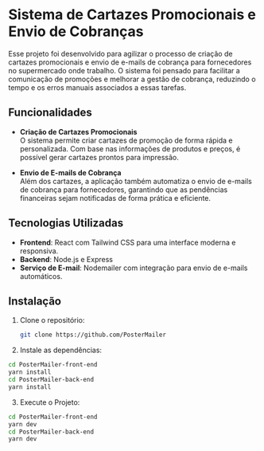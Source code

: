# Sistema de Cartazes Promocionais e Envio de Cobranças

Esse projeto foi desenvolvido para agilizar o processo de criação de cartazes promocionais e envio de e-mails de cobrança para fornecedores no supermercado onde trabalho. O sistema foi pensado para facilitar a comunicação de promoções e melhorar a gestão de cobrança, reduzindo o tempo e os erros manuais associados a essas tarefas.

## Funcionalidades

- **Criação de Cartazes Promocionais**  
  O sistema permite criar cartazes de promoção de forma rápida e personalizada. Com base nas informações de produtos e preços, é possível gerar cartazes prontos para impressão.
  
- **Envio de E-mails de Cobrança**  
  Além dos cartazes, a aplicação também automatiza o envio de e-mails de cobrança para fornecedores, garantindo que as pendências financeiras sejam notificadas de forma prática e eficiente.

## Tecnologias Utilizadas

- **Frontend**: React com Tailwind CSS para uma interface moderna e responsiva.
- **Backend**: Node.js e Express
- **Serviço de E-mail**: Nodemailer com integração para envio de e-mails automáticos.

## Instalação

1. Clone o repositório:

   ```bash
   git clone https://github.com/PosterMailer
   
2. Instale as dependências:

   
  ```bash
  cd PosterMailer-front-end
  yarn install
  cd PosterMailer-back-end
  yarn install
  ```

3. Execute o Projeto:
  ```bash
  cd PosterMailer-front-end
  yarn dev
  cd PosterMailer-back-end
  yarn dev
